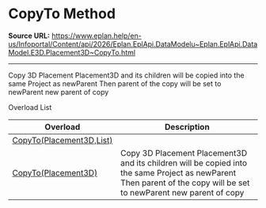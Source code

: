 # CopyTo Method

**Source URL:** https://www.eplan.help/en-us/Infoportal/Content/api/2026/Eplan.EplApi.DataModelu~Eplan.EplApi.DataModel.E3D.Placement3D~CopyTo.html

---

Copy 3D Placement Placement3D and its children will be copied into the same Project as newParent Then parent of the copy will be set to newParent new parent of copy

Overload List

| Overload | Description |
| --- | --- |
| [CopyTo(Placement3D,List)](Eplan.EplApi.DataModelu~Eplan.EplApi.DataModel.E3D.Placement3D~CopyTo(Placement3D,List`1).html) |  |
| [CopyTo(Placement3D)](Eplan.EplApi.DataModelu~Eplan.EplApi.DataModel.E3D.Placement3D~CopyTo(Placement3D).html) | Copy 3D Placement Placement3D and its children will be copied into the same Project as newParent Then parent of the copy will be set to newParent new parent of copy |
